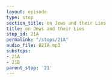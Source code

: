 ```yaml
---
layout: episode
type: stop
section_title: on Jews and their Lies
title: on Jews and their Lies
stop_id: 21A
permalink: "/stops/21A"
audio_file: 021A.mp3
substops:
- 21A
- 21B
parent_stop: '21'
---
```


